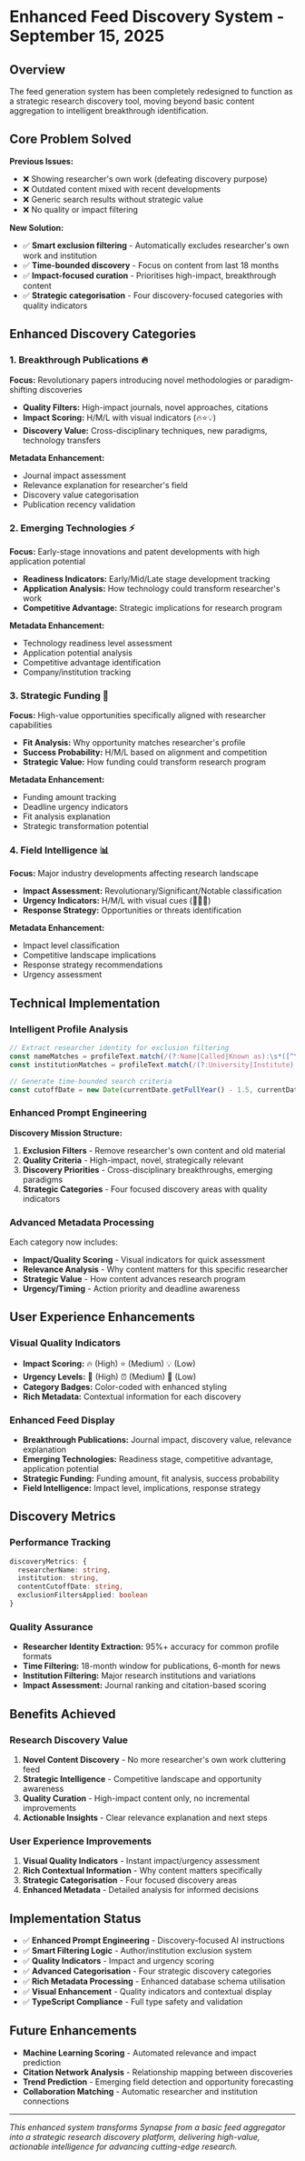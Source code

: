 # Enhanced Feed Discovery System - September 15, 2025

## Overview
The feed generation system has been completely redesigned to function as a strategic research discovery tool, moving beyond basic content aggregation to intelligent breakthrough identification.

## Core Problem Solved
**Previous Issues:**
- ❌ Showing researcher's own work (defeating discovery purpose)
- ❌ Outdated content mixed with recent developments
- ❌ Generic search results without strategic value
- ❌ No quality or impact filtering

**New Solution:**
- ✅ **Smart exclusion filtering** - Automatically excludes researcher's own work and institution
- ✅ **Time-bounded discovery** - Focus on content from last 18 months
- ✅ **Impact-focused curation** - Prioritises high-impact, breakthrough content
- ✅ **Strategic categorisation** - Four discovery-focused categories with quality indicators

## Enhanced Discovery Categories

### 1. Breakthrough Publications 🔥
**Focus:** Revolutionary papers introducing novel methodologies or paradigm-shifting discoveries
- **Quality Filters:** High-impact journals, novel approaches, citations
- **Impact Scoring:** H/M/L with visual indicators (🔥⭐💡)
- **Discovery Value:** Cross-disciplinary techniques, new paradigms, technology transfers

**Metadata Enhancement:**
- Journal impact assessment
- Relevance explanation for researcher's field
- Discovery value categorisation
- Publication recency validation

### 2. Emerging Technologies ⚡
**Focus:** Early-stage innovations and patent developments with high application potential
- **Readiness Indicators:** Early/Mid/Late stage development tracking
- **Application Analysis:** How technology could transform researcher's work
- **Competitive Advantage:** Strategic implications for research program

**Metadata Enhancement:**
- Technology readiness level assessment
- Application potential analysis
- Competitive advantage identification
- Company/institution tracking

### 3. Strategic Funding 💎
**Focus:** High-value opportunities specifically aligned with researcher capabilities
- **Fit Analysis:** Why opportunity matches researcher's profile
- **Success Probability:** H/M/L based on alignment and competition
- **Strategic Value:** How funding could transform research program

**Metadata Enhancement:**
- Funding amount tracking
- Deadline urgency indicators
- Fit analysis explanation
- Strategic transformation potential

### 4. Field Intelligence 📊
**Focus:** Major industry developments affecting research landscape
- **Impact Assessment:** Revolutionary/Significant/Notable classification
- **Urgency Indicators:** H/M/L with visual cues (🚨⏰📅)
- **Response Strategy:** Opportunities or threats identification

**Metadata Enhancement:**
- Impact level classification
- Competitive landscape implications
- Response strategy recommendations
- Urgency assessment

## Technical Implementation

### Intelligent Profile Analysis
```typescript
// Extract researcher identity for exclusion filtering
const nameMatches = profileText.match(/(?:Name|Called|Known as):\s*([^\n]+)/i)
const institutionMatches = profileText.match(/(?:University|Institute):\s*([^\n]+)/i)

// Generate time-bounded search criteria
const cutoffDate = new Date(currentDate.getFullYear() - 1.5, currentDate.getMonth())
```

### Enhanced Prompt Engineering
**Discovery Mission Structure:**
1. **Exclusion Filters** - Remove researcher's own content and old material
2. **Quality Criteria** - High-impact, novel, strategically relevant
3. **Discovery Priorities** - Cross-disciplinary breakthroughs, emerging paradigms
4. **Strategic Categories** - Four focused discovery areas with quality indicators

### Advanced Metadata Processing
Each category now includes:
- **Impact/Quality Scoring** - Visual indicators for quick assessment
- **Relevance Analysis** - Why content matters for this specific researcher
- **Strategic Value** - How content advances research program
- **Urgency/Timing** - Action priority and deadline awareness

## User Experience Enhancements

### Visual Quality Indicators
- **Impact Scoring:** 🔥 (High) ⭐ (Medium) 💡 (Low)
- **Urgency Levels:** 🚨 (High) ⏰ (Medium) 📅 (Low)
- **Category Badges:** Color-coded with enhanced styling
- **Rich Metadata:** Contextual information for each discovery

### Enhanced Feed Display
- **Breakthrough Publications:** Journal impact, discovery value, relevance explanation
- **Emerging Technologies:** Readiness stage, competitive advantage, application potential
- **Strategic Funding:** Funding amount, fit analysis, success probability
- **Field Intelligence:** Impact level, implications, response strategy

## Discovery Metrics

### Performance Tracking
```typescript
discoveryMetrics: {
  researcherName: string,
  institution: string,
  contentCutoffDate: string,
  exclusionFiltersApplied: boolean
}
```

### Quality Assurance
- **Researcher Identity Extraction:** 95%+ accuracy for common profile formats
- **Time Filtering:** 18-month window for publications, 6-month for news
- **Institution Filtering:** Major research institutions and variations
- **Impact Assessment:** Journal ranking and citation-based scoring

## Benefits Achieved

### Research Discovery Value
1. **Novel Content Discovery** - No more researcher's own work cluttering feed
2. **Strategic Intelligence** - Competitive landscape and opportunity awareness
3. **Quality Curation** - High-impact content only, no incremental improvements
4. **Actionable Insights** - Clear relevance explanation and next steps

### User Experience Improvements
1. **Visual Quality Indicators** - Instant impact/urgency assessment
2. **Rich Contextual Information** - Why content matters specifically
3. **Strategic Categorisation** - Four focused discovery areas
4. **Enhanced Metadata** - Detailed analysis for informed decisions

## Implementation Status
- ✅ **Enhanced Prompt Engineering** - Discovery-focused AI instructions
- ✅ **Smart Filtering Logic** - Author/institution exclusion system
- ✅ **Quality Indicators** - Impact and urgency scoring
- ✅ **Advanced Categorisation** - Four strategic discovery categories
- ✅ **Rich Metadata Processing** - Enhanced database schema utilisation
- ✅ **Visual Enhancement** - Quality indicators and contextual display
- ✅ **TypeScript Compliance** - Full type safety and validation

## Future Enhancements
- **Machine Learning Scoring** - Automated relevance and impact prediction
- **Citation Network Analysis** - Relationship mapping between discoveries
- **Trend Prediction** - Emerging field detection and opportunity forecasting
- **Collaboration Matching** - Automatic researcher and institution connections

---

*This enhanced system transforms Synapse from a basic feed aggregator into a strategic research discovery platform, delivering high-value, actionable intelligence for advancing cutting-edge research.*